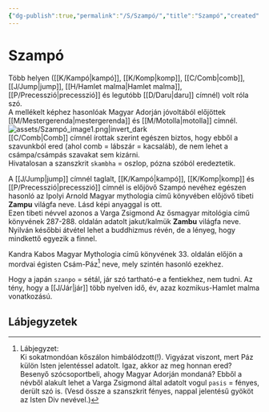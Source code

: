 ```yaml
---
{"dg-publish":true,"permalink":"/S/Szampó/","title":"Szampó","created":"2023-10-10T03:42","updated":"2024-10-26T00:26"}
---
```



# Szampó

Több helyen ([[K/Kampó\|kampó]], [[K/Komp\|komp]], [[C/Comb\|comb]], [[J/Jump\|jump]], [[H/Hamlet malma\|Hamlet malma]], [[P/Precesszió\|precesszió]] és legutóbb [[D/Daru\|daru]] címnél) volt róla szó.  
A mellékelt képhez hasonlóak Magyar Adorján jóvoltából előjöttek [[M/Mestergerenda\|mestergerenda]] és [[M/Motolla\|motolla]] címnél.  
![assets/Szampó_image1.png|invert_dark](/img/user/S/assets/Szamp%C3%B3_image1.png)  
[[C/Comb\|Comb]] címnél írottak szerint egészen biztos, hogy ebből a szavunkból ered (ahol comb = lábszár = kacsaláb), de nem lehet a csámpa/csámpás szavakat sem kizárni.  
Hivatalosan a szanszkrit `skambha` = oszlop, pózna szóból eredeztetik.  

A [[J/Jump\|jump]] címnél taglalt, [[K/Kampó\|kampó]], [[K/Komp\|komp]] és [[P/Precesszió\|precesszió]] címnél is előjövő Szampó nevéhez egészen hasonló az Ipolyi Arnold Magyar mythologia című könyvében előjövő tibeti **Zampu** világfa neve. Lásd képi anyaggal is ott.  
Ezen tibeti névvel azonos a Varga Zsigmond Az ősmagyar mitológia című könyvének 287-288. oldalán adatolt jakut/kalmük **Zambu** világfa neve. Nyilván későbbi átvétel lehet a buddhizmus révén, de a lényeg, hogy mindkettő egyezik a finnel.  

Kandra Kabos Magyar Mythologia című könyvének 33. oldalán előjön a mordvai égisten Csám-Páz[^1] neve, mely szintén hasonló ezekhez.  

Hogy a japán `szanpo` = sétál, jár szó tartható-e a fentiekhez, nem tudni. Az tény, hogy a [[J/Jár\|jár]] több nyelven idő, év, azaz kozmikus-Hamlet malma vonatkozású.  

## Lábjegyzetek

[^1]: Lábjegyzet:  
Ki sokatmondóan kőszálon himbálódzott(!). Vigyázat viszont, mert Páz külön Isten jelentéssel adatolt. Igaz, akkor az meg honnan ered? Besenyő szócsoportbeli, ahogy Magyar Adorján mondaná? Ebből a névből alakult lehet a Varga Zsigmond által adatolt vogul `pasis` = fényes, derült szó is. (Vesd össze a szanszkrit fényes, nappal jelentésű gyököt az Isten Div nevével.)  